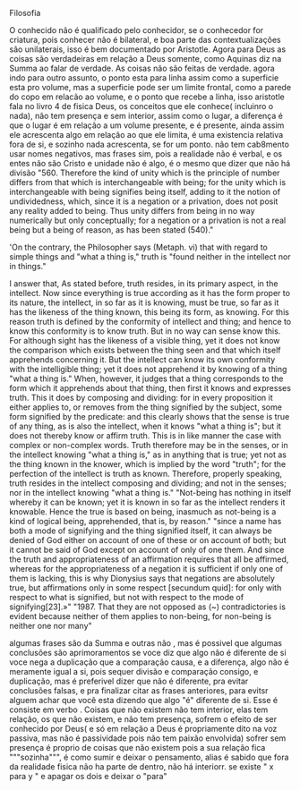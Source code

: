  Filosofia

O conhecido não é qualificado pelo conhecidor, se o conhecedor for criatura, pois conhecer não é bilateral, e boa parte das contextualizações são unilaterais, isso é bem documentado por Aristotle.
Agora para Deus as coisas são verdadeiras em relação a Deus somente, como Aquinas diz na Summa ao falar de verdade.
As coisas não são feitas de verdade.
agora indo para outro assunto, o ponto esta para linha assim como a superficie esta pro volume, mas a superficie pode ser um limite frontal, como a parede do copo em relacão ao volume, e o ponto que recebe a linha, isso aristotle fala no livro 4 de fisica 
Deus, os conceitos que ele conhece( incluinro o nada), não tem presença e sem interior, assim como o lugar, a diferença é que o lugar é em relação a um volume presente, e é presente, ainda assim ele acrescenta algo em relação ao que ele limita, é uma existencia relativa fora de si, e sozinho nada acrescenta, se for um ponto.
não tem cab8mento usar nomes negativos, mas frases sim, pois a realidade não é verbal, e os entes não são Cristo e unidade não é algo, é o mesmo que dizer que não há divisão
"560. Therefore the kind of unity which is the principle of number differs from that which is interchangeable with being; for the unity which is interchangeable with being signifies being itself, adding to it the notion of undividedness, which, since it is a negation or a privation, does not posit any reality added to being. Thus unity differs from being in no way numerically but only conceptually; for a negation or a privation is not a real being but a being of reason, as has been stated (540)."

'On the contrary, the Philosopher says (Metaph. vi) that with regard to simple things and "what a thing is," truth is "found neither in the intellect nor in things."

I answer that, As stated before, truth resides, in its primary aspect, in the intellect. Now since everything is true according as it has the form proper to its nature, the intellect, in so far as it is knowing, must be true, so far as it has the likeness of the thing known, this being its form, as knowing. For this reason truth is defined by the conformity of intellect and thing; and hence to know this conformity is to know truth. But in no way can sense know this. For although sight has the likeness of a visible thing, yet it does not know the comparison which exists between the thing seen and that which itself apprehends concerning it. But the intellect can know its own conformity with the intelligible thing; yet it does not apprehend it by knowing of a thing "what a thing is." When, however, it judges that a thing corresponds to the form which it apprehends about that thing, then first it knows and expresses truth. This it does by composing and dividing: for in every proposition it either applies to, or removes from the thing signified by the subject, some form signified by the predicate: and this clearly shows that the sense is true of any thing, as is also the intellect, when it knows "what a thing is"; but it does not thereby know or affirm truth. This is in like manner the case with complex or non-complex words. Truth therefore may be in the senses, or in the intellect knowing "what a thing is," as in anything that is true; yet not as the thing known in the knower, which is implied by the word "truth"; for the perfection of the intellect is truth as known. Therefore, properly speaking, truth resides in the intellect composing and dividing; and not in the senses; nor in the intellect knowing "what a thing is."
"Not-being has nothing in itself whereby it can be known; yet it is known in so far as the intellect renders it knowable. Hence the true is based on being, inasmuch as not-being is a kind of logical being, apprehended, that is, by reason."
"since a name has both a mode of signifying and the thing signified itself, it can always be denied of God either on account of one of these or on account of both; but it cannot be said of God except on account of only of one them. And since the truth and appropriateness of an affirmation requires that all be affirmed, whereas for the appropriateness of a negation it is sufficient if only one of them is lacking, this is why Dionysius says that negations are absolutely true, but affirmations only in some respect [secundum quid]: for only with respect to what is signified, but not with respect to the mode of signifying[23].»"
"1987. That they are not opposed as (~) contradictories is evident because neither of them applies to non-being, for non-being is neither one nor many"

algumas frases são da Summa e outras não , mas é possivel que algumas conclusões são aprimoramentos
se voce diz que algo não é diferente de si voce nega a duplicação que a comparação causa, e a diferença, algo não é meramente igual a si, pois sequer divisão e comparação consigo, e duplicação, mas é preferivel dizer que não é diferente, pra evitar conclusões falsas, e pra finalizar citar as frases anteriores, para evitsr alguem achar que você esta dizendo que algo "é" diferente de si. Esse é consiste em verbo .
Coisas que não existem não tem interior, elas tem relação, os que não existem, e não tem presença, sofrem o efeito de ser conhecido por Deus( e só em relação a Deus é propriamente dito na voz passiva, mas não é passividade pois não tem paixão envolvida)
sofrer sem presença é proprio de coisas que não existem pois a sua relação fica """sozinha""", é como sumir e deixar o pensamento, alias é sabido que fora da realidade fisica não ha parte de dentro, não há interiorr.
se existe " x para y " e apagar os dois e deixar o "para" 
